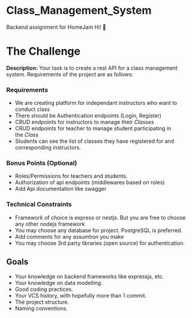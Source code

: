 # Class_Management_System
Backend assignment for HomeJam
Hi! 👋

# **The Challenge**

**Description:** Your task is to create a rest API for a class management system. Requirements of the project are as follows:

### **Requirements**

- We are creating platform for independant instructors who want to conduct class
- There should be Authentication endpoints (Login, Register)
- CRUD endpoints for instructors to manage their *Classes*
- CRUD endpoints for teacher to manage student participating in the *Class*
- Students can see the list of classes they have registered for and corresponding instructors.

### **Bonus Points (Optional)**

- Roles/Permissions for teachers and students.
- Authorization of api endpoints (middlewares based on roles)
- Add Api documentation like swagger

### **Technical Constraints**

- Framework of choice is express or nestjs. But you are free to choose any other nodejs framework
- You may choose any database for project. PostgreSQL is preferred.
- Add comments for any assumtion you make
- You may choose 3rd party libraries (open source) for authentication.

## **Goals**

- Your knowledge on backend frameworks like expressjs, etc.
- Your knowledge on data modelling.
- Good coding practices.
- Your VCS history, with hopefully more than 1 commit.
- The project structure.
- Naming conventions.
